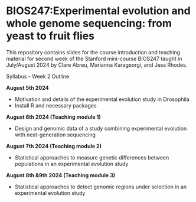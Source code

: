 # BIOS247:Experimental evolution and whole genome sequencing: from yeast to fruit flies

This repository contains slides for the course introduction and teaching material for second week of the Stanford mini-course BIOS247 taught in July/August 2024 by Clare Abreu, Marianna Karageorgi, and Jess Rhodes.

Syllabus - Week 2 Outline

**August 5th 2024**
- Motivation and details of the experimental evolution study in Drosophila 
- Install R and necessary packages

**August 6th 2024 (Teaching module 1)**
 - Design and genomic data of a study combining experimental evolution with next-generation sequencing 

**August 7th 2024 (Teaching module 2)**
- Statistical approaches to measure genetic differences between populations in an experimental evolution study

**August 8th &9th 2024 (Teaching module 3)**
- Statistical approaches to detect genomic regions under selection in an experimental evolution study

